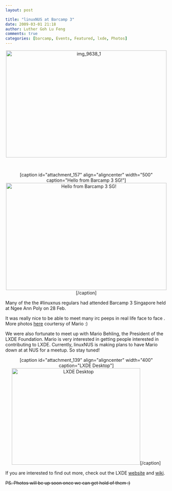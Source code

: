 ```yaml
---
layout: post

title: "linuxNUS at Barcamp 3"
date: 2009-03-01 21:18
author: Luther Goh Lu Feng
comments: true
categories: [barcamp, Events, Featured, lxde, Photos]
---
```

<div align="center"><a href="http://linuxNUS.org/wp-content/uploads/2009/03/img_9638_1.jpg"><img src="http://linuxNUS.org/wp-content/uploads/2009/03/img_9638_1.jpg" alt="img_9638_1" title="img_9638_1" width="500" height="333" class="aligncenter size-full wp-image-182" /></a></div>

<p>&nbsp;</p>
<div align="center">[caption id="attachment_157" align="aligncenter" width="500" caption="Hello from Barcamp 3 SG!"]<img src="http://linuxNUS.org/wp-content/uploads/2009/03/img_9640_.jpg" alt="Hello from Barcamp 3 SG!" title="img_9640_" width="500" height="333" class="size-full wp-image-157" />[/caption]
</div>

Many of the the #linuxnus regulars had attended Barcamp 3 Singapore held at Ngee Ann Poly on 28 Feb.

It was really nice to be able to meet many irc peeps in real life face to face . More photos <a href="http://good-times.webshots.com/album/570375228zfseeF?vhost=good-times">here</a> courtersy of Mario :)

We were also fortunate to meet up with Mario Behling, the President of the LXDE Foundation. Mario is very interested in getting people interested in contributing to LXDE. Currently, linuxNUS is making plans to have Mario down at at NUS for a meetup. So stay tuned!

<div align="center">
[caption id="attachment_139" align="aligncenter" width="400" caption="LXDE Desktop"]<img src="http://linuxNUS.org/wp-content/uploads/2009/03/desktop_fullthumbnail.png" alt="LXDE Desktop" title="desktop_fullthumbnail" width="400" height="300" class="size-full wp-image-139" />[/caption]
</div>

If you are interested to find out more, check out the LXDE <a href="http://www.lxde.org/">website</a> and <a href="http://wiki.lxde.org/en/Main_Page">wiki</a>.

<del datetime="2009-03-04T16:09:11+00:00">
PS. Photos will be up soon once we can get hold of them :)</del>
